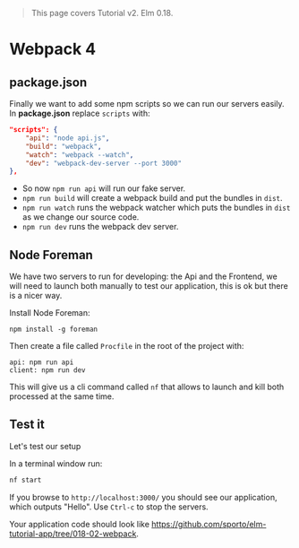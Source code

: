 > This page covers Tutorial v2. Elm 0.18.

# Webpack 4

## package.json

Finally we want to add some npm scripts so we can run our servers easily. In __package.json__ replace `scripts` with:

```json
"scripts": {
    "api": "node api.js",
    "build": "webpack",
    "watch": "webpack --watch",
    "dev": "webpack-dev-server --port 3000"
},
```

- So now `npm run api` will run our fake server.
- `npm run build` will create a webpack build and put the bundles in `dist`.
- `npm run watch` runs the webpack watcher which puts the bundles in `dist` as we change our source code.
- `npm run dev` runs the webpack dev server.

## Node Foreman

We have two servers to run for developing: the Api and the Frontend, we will need to launch both manually to test our application, this is ok but there is a nicer way.

Install Node Foreman:

```
npm install -g foreman
```

Then create a file called `Procfile` in the root of the project with:

```
api: npm run api
client: npm run dev
```

This will give us a cli command called `nf` that allows to launch and kill both processed at the same time.

## Test it

Let's test our setup

In a terminal window run:

```bash
nf start
```

If you browse to `http://localhost:3000/` you should see our application, which outputs "Hello". Use `Ctrl-c` to stop the servers.

Your application code should look like <https://github.com/sporto/elm-tutorial-app/tree/018-02-webpack>.
